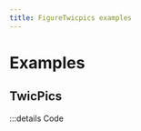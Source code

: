```yaml
---
title: FigureTwicpics examples
---
```


# Examples

## TwicPics

<PreviewIframe src="./stories/twicpics/story.html" />

:::details Code

<SimpleTabs :items="['app.twig', 'app.js', 'Figure.js']">
  <template #content-1>

<<< ./components/atoms/FigureTwicpics/stories/twicpics/app.twig

  </template>
  <template #content-2>

<<< ./components/atoms/FigureTwicpics/stories/twicpics/app.js

  </template>
  <template #content-3>

<<< ./components/atoms/FigureTwicpics/stories/twicpics/Figure.js

  </template>
</SimpleTabs>
